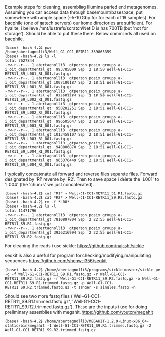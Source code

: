 Example steps for cleaning, assembling Illumina paried end metagenomes.
Assuming you can access data through basemount/basespace, put somewhere with ample space (~5-10 Gbp for for each of 16 samples). 
For bacphile (one of gatech servers) our home directories are sufficient. 
For hyalite, i believe /mnt/lustrefs/scratch/NetID is has 700TB (but 'not for storage'). Should be able to put these there.
Below commands all used on bacphile.
```
(base) -bash-4.2$ pwd
/home/abertagnolli3/Well_G1_CC1_RETR11-339865359
(base) -bash-4.2$ ls -l
total 7627844
-rw-r--r--. 1 abertagnolli3 _gtperson_posix_groups_a-i_oit_departmental_gt  993785009 Sep  2 18:50 Well-G1-CC1-RETR11_S9_L001_R1_001.fastq.gz
-rw-r--r--. 1 abertagnolli3 _gtperson_posix_groups_a-i_oit_departmental_gt 1007180187 Sep  2 18:51 Well-G1-CC1-RETR11_S9_L001_R2_001.fastq.gz
-rw-r--r--. 1 abertagnolli3 _gtperson_posix_groups_a-i_oit_departmental_gt  935583284 Sep  2 18:50 Well-G1-CC1-RETR11_S9_L002_R1_001.fastq.gz
-rw-r--r--. 1 abertagnolli3 _gtperson_posix_groups_a-i_oit_departmental_gt  950202251 Sep  2 18:51 Well-G1-CC1-RETR11_S9_L002_R2_001.fastq.gz
-rw-r--r--. 1 abertagnolli3 _gtperson_posix_groups_a-i_oit_departmental_gt  996505647 Sep  2 18:50 Well-G1-CC1-RETR11_S9_L003_R1_001.fastq.gz
-rw-r--r--. 1 abertagnolli3 _gtperson_posix_groups_a-i_oit_departmental_gt 1013458107 Sep  2 18:51 Well-G1-CC1-RETR11_S9_L003_R2_001.fastq.gz
-rw-r--r--. 1 abertagnolli3 _gtperson_posix_groups_a-i_oit_departmental_gt  948806870 Sep  2 18:51 Well-G1-CC1-RETR11_S9_L004_R1_001.fastq.gz
-rw-r--r--. 1 abertagnolli3 _gtperson_posix_groups_a-i_oit_departmental_gt  965376449 Sep  2 18:51 Well-G1-CC1-RETR11_S9_L004_R2_001.fastq.gz

```
I typically concatenate all forward and reverse files separate files. Forward designated by 'R1' reverse by 'R2'.
Then to save space i delete the 'L001' to 'L004' (the 'chunks' we just concatenated).
```
(base) -bash-4.2$ cat *R1* > Well-G1-CC1-RETR11_S1.R1.fastq.gz
(base) -bash-4.2$ cat *R2* > Well-G1-CC1-RETR11_S9.R2.fastq.gz
(base) -bash-4.2$ rm -f *L00*
(base) -bash-4.2$ ls -l
total 11471796
-rw-r--r--. 1 abertagnolli3 _gtperson_posix_groups_a-i_oit_departmental_gt 7810897804 Sep  2 22:55 Well-G1-CC1-RETR11_S9.R1.fastq.gz
-rw-r--r--. 1 abertagnolli3 _gtperson_posix_groups_a-i_oit_departmental_gt 3936216994 Sep  2 22:55 Well-G1-CC1-RETR11_S9.R2.fastq.gz
```
For cleaning the reads i use sickle:
https://github.com/najoshi/sickle

seqkit is also a useful for program for checking/modifying/manipulating sequences
https://github.com/shenwei356/seqkit
```
(base) -bash-4.2$ /home/abertagnolli3/programs/sickle-master/sickle pe -g -f Well-G1-CC1-RETR11_S9.R1.fastq.gz -r Well-G1-CC1-RETR11_S9.R2.fastq.gz -r Well-G1-CC1-RETR11_S9.R2.fastq.gz -o Well-G1-CC1-RETR11_S9.R1.trimmed.fastq.gz -p Well-G1-CC1-RETR11_S9.R2.trimmed.fastq.gz -t sanger -s singles.fastq -n
```
Should see two more fastq files ('Well-G1-CC1-RETR11_S9.R1.trimmed.fastq.gz', 'Well-G1-CC1-RETR11_S9.R2.trimmed.fastq.gz').
These are the inputs i use for doing preliminary assemblies with megahit.
https://github.com/voutcn/megahit

```
(base) -bash-4.2$ /home/abertagnolli3/MEGAHIT-1.2.9-Linux-x86_64-static/bin/megahit -1 Well-G1-CC1-RETR11_S9.R1.trimmed.fastq.gz -2 Well-G1-CC1 RETR11_S9.R2.trimmed.fastq.gz
